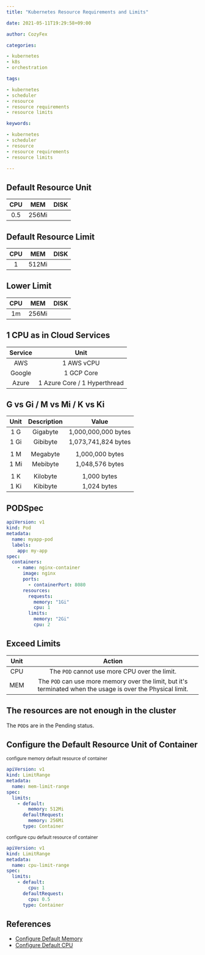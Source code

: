 ```yaml
---
title: "Kubernetes Resource Requirements and Limits"

date: 2021-05-11T19:29:58+09:00

author: CozyFex

categories:

- kubernetes
- k8s
- orchestration

tags:

- kubernetes
- scheduler
- resource
- resource requirements
- resource limits

keywords:

- kubernetes
- scheduler
- resource
- resource requirements
- resource limits

---
```


## Default Resource Unit

| CPU | MEM | DISK |  
|:-:|:-:|:-:|  
| 0.5 | 256Mi | |

## Default Resource Limit

| CPU | MEM | DISK |  
|:-:|:-:|:-:|  
| 1 | 512Mi | |

## Lower Limit

| CPU | MEM | DISK |  
|:-:|:-:|:-:|  
| 1m | 256Mi | |

## 1 CPU as in Cloud Services

| Service | Unit |  
|:-:|:-:|  
| AWS | 1 AWS vCPU |  
| Google | 1 GCP Core |  
| Azure | 1 Azure Core / 1 Hyperthread |

## G vs Gi / M vs Mi / K vs Ki

| Unit | Description | Value |  
|:-:|:-:|:-:|  
| 1 G | Gigabyte | 1,000,000,000 bytes |  
| 1 Gi | Gibibyte | 1,073,741,824 bytes |  
| | |  
| 1 M | Megabyte | 1,000,000 bytes |  
| 1 Mi | Mebibyte | 1,048,576 bytes |  
| | |  
| 1 K | Kilobyte | 1,000 bytes |  
| 1 Ki | Kibibyte | 1,024 bytes |

## PODSpec

```yaml
apiVersion: v1
kind: Pod
metadata:
  name: myapp-pod
  labels:
    app: my-app
spec:
  containers:
    - name: nginx-container
      image: nginx
      ports:
        - containerPort: 8080
      resources:
        requests:
          memory: "1Gi"
          cpu: 1
        limits:
          memory: "2Gi"
          cpu: 2

```

## Exceed Limits

| Unit | Action |  
|:-:|:-:|  
| CPU | The `POD` cannot use more CPU over the limit. |  
| MEM | The `POD` can use more memory over the limit, but it's terminated when the usage is over the Physical limit. |

## The resources are not enough in the cluster

The `POD`s are in the Pending status.

## Configure the Default Resource Unit of Container

<sub>configure memory default resource of container</sub>

```yaml
apiVersion: v1
kind: LimitRange
metadata:
  name: mem-limit-range
spec:
  limits:
    - default:
        memory: 512Mi
      defaultRequest:
        memory: 256Mi
      type: Container
```

<sub>configure cpu default resource of container</sub>

```yaml
apiVersion: v1
kind: LimitRange
metadata:
  name: cpu-limit-range
spec:
  limits:
    - default:
        cpu: 1
      defaultRequest:
        cpu: 0.5
      type: Container
```

## References

- [Configure Default Memory](https://kubernetes.io/docs/tasks/administer-cluster/manage-resources/memory-default-namespace/)
- [Configure Default CPU](https://kubernetes.io/docs/tasks/administer-cluster/manage-resources/cpu-default-namespace/)

